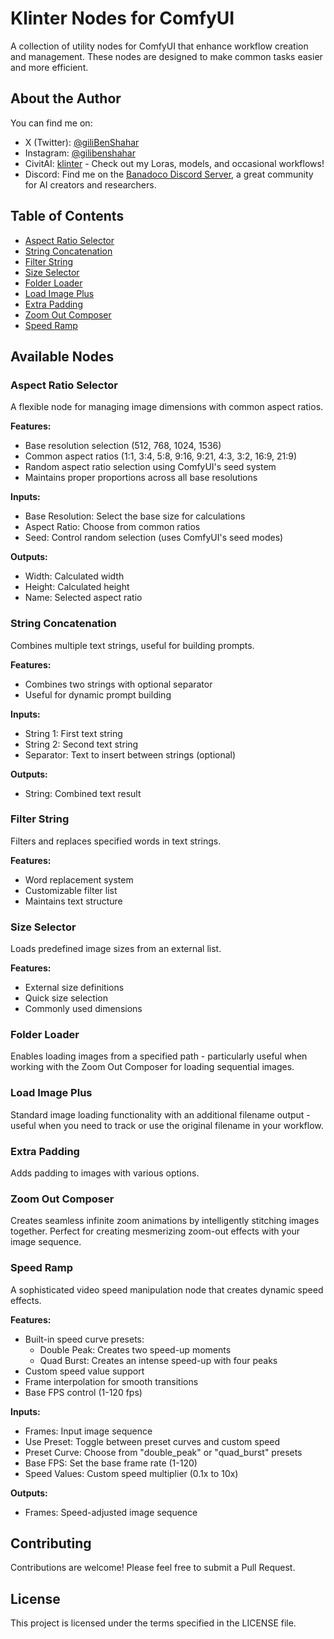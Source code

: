 # Klinter Nodes for ComfyUI

A collection of utility nodes for ComfyUI that enhance workflow creation and management. These nodes are designed to make common tasks easier and more efficient.

## About the Author

You can find me on:
- X (Twitter): [@giliBenShahar](https://x.com/giliBenShahar)
- Instagram: [@gilibenshahar](https://instagram.com/gilibenshahar)
- CivitAI: [klinter](https://civitai.com/user/klinter) - Check out my Loras, models, and occasional workflows!
- Discord: Find me on the [Banadoco Discord Server](https://discord.gg/Hvdfr7ht), a great community for AI creators and researchers.

## Table of Contents
- [Aspect Ratio Selector](#aspect-ratio-selector)
- [String Concatenation](#string-concatenation)
- [Filter String](#filter-string)
- [Size Selector](#size-selector)
- [Folder Loader](#folder-loader)
- [Load Image Plus](#load-image-plus)
- [Extra Padding](#extra-padding)
- [Zoom Out Composer](#zoom-out-composer)
- [Speed Ramp](#speed-ramp)

## Available Nodes

### Aspect Ratio Selector
A flexible node for managing image dimensions with common aspect ratios.

**Features:**
- Base resolution selection (512, 768, 1024, 1536)
- Common aspect ratios (1:1, 3:4, 5:8, 9:16, 9:21, 4:3, 3:2, 16:9, 21:9)
- Random aspect ratio selection using ComfyUI's seed system
- Maintains proper proportions across all base resolutions

**Inputs:**
- Base Resolution: Select the base size for calculations
- Aspect Ratio: Choose from common ratios
- Seed: Control random selection (uses ComfyUI's seed modes)

**Outputs:**
- Width: Calculated width
- Height: Calculated height
- Name: Selected aspect ratio

### String Concatenation
Combines multiple text strings, useful for building prompts.

**Features:**
- Combines two strings with optional separator
- Useful for dynamic prompt building

**Inputs:**
- String 1: First text string
- String 2: Second text string
- Separator: Text to insert between strings (optional)

**Outputs:**
- String: Combined text result

### Filter String
Filters and replaces specified words in text strings.

**Features:**
- Word replacement system
- Customizable filter list
- Maintains text structure

### Size Selector
Loads predefined image sizes from an external list.

**Features:**
- External size definitions
- Quick size selection
- Commonly used dimensions

### Folder Loader
Enables loading images from a specified path - particularly useful when working with the Zoom Out Composer for loading sequential images.

### Load Image Plus
Standard image loading functionality with an additional filename output - useful when you need to track or use the original filename in your workflow.

### Extra Padding
Adds padding to images with various options.

### Zoom Out Composer
Creates seamless infinite zoom animations by intelligently stitching images together. Perfect for creating mesmerizing zoom-out effects with your image sequence.

### Speed Ramp
A sophisticated video speed manipulation node that creates dynamic speed effects.

**Features:**
- Built-in speed curve presets:
  * Double Peak: Creates two speed-up moments
  * Quad Burst: Creates an intense speed-up with four peaks
- Custom speed value support
- Frame interpolation for smooth transitions
- Base FPS control (1-120 fps)

**Inputs:**
- Frames: Input image sequence
- Use Preset: Toggle between preset curves and custom speed
- Preset Curve: Choose from "double_peak" or "quad_burst" presets
- Base FPS: Set the base frame rate (1-120)
- Speed Values: Custom speed multiplier (0.1x to 10x)

**Outputs:**
- Frames: Speed-adjusted image sequence

## Contributing

Contributions are welcome! Please feel free to submit a Pull Request.

## License

This project is licensed under the terms specified in the LICENSE file.
